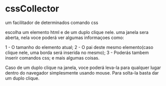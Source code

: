 # cssCollector
um facilitador de determinados comando css

escolha um elemento html e de um duplo clique nele. 
uma janela sera aberta, nela voce poderá ver algumas informaçoes como: 

1 - O tamanho do elemento atual;
2 - O pai deste mesmo elemento(caso clique nele, uma borda será inserida no mesmo);
3 - Poderás tambem inserir comandos css; e mais algumas coisas. 

Caso de um duplo clique na janela, voce poderá leva-la para qualquer lugar dentro do navegador simplesmente usando mouse. 
Para solta-la basta dar um duplo clique.
